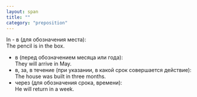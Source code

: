 ```yaml
---
layout: span
title: ""
category: "preposition"
---
```

<span class="rules">In - в (для обозначения места): <br>
The pencil is in the box. <br>
- в (перед обозначением месяца или года): <br>
They will arrive in May. <br>
- в, за, в течение (при указании, в какой срок совершается действие): <br>
The house was built in three months. <br>
- через (для обозначения срока, времени): <br>
He will return in a week. <br></span>